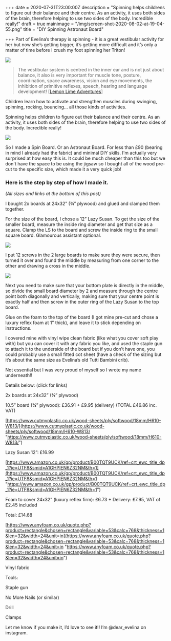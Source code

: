 +++
date = 2020-07-31T23:00:00Z
description = "Spinning helps childrens to figure out their balance and their centre. As an activity, it uses both sides of the brain, therefore helping to use two sides of the body. Incredible really!"
draft = true
mainimage = "/img/screen-shot-2020-08-02-at-19-04-55.png"
title = "DIY Spinning Astronaut Board"

+++
Part of Evelina’s therapy is spinning - it is a great vestibular activity for her but now she’s getting bigger, it’s getting more difficult and it’s only a matter of time before I crush my foot spinning her Triton!

![](/img/screen-shot-2020-08-02-at-19-08-11.png)

> The vestibular system is centred in the inner ear and is not just about balance, it also is very important for muscle tone, posture, coordination, space awareness, vision and eye movements, the inhibition of primitive reflexes, speech, hearing and language development! \[[Lemon Lime Adventures](https://lemonlimeadventures.com/promote-healthy-vestibular-processing-in-infants/)\]

Children learn how to activate and strengthen muscles during swinging, spinning, rocking, bouncing… all those kinds of activities.

Spinning helps children to figure out their balance and their centre. As an activity, it uses both sides of the brain, therefore helping to use two sides of the body. Incredible really!

![](/img/74fb1a06-1bd1-415c-8e1a-b60140b6b825.JPG)

So I made a Spin Board. Or an Astronaut Board. For less than £90 (bearing in mind I already had the fabric) and minimal DIY skills. I'm actually very surprised at how easy this is. It could be much cheaper than this too but we don't have the space to be using the jigsaw so I bought all of the wood pre-cut to the specific size, which made it a very quick job! 

### Here is the step by step of how I made it. 

_(All sizes and links at the bottom of this post)_

I bought 2x boards at 24x32” (¾” plywood) and glued and clamped them together.

For the size of the board, I chose a 12” Lazy Susan. To get the size of the smaller board, measure the inside ring diameter and get that size as a square. Clamp the LS to the board and screw the inside ring to the small square board. Glamourous assistant optional.

![](/img/img_4556.JPG)

I put 12 screws in the 2 large boards to make sure they were secure, then turned it over and found the middle by measuring from one corner to the other and drawing a cross in the middle.

![](/img/img_4510.JPG)

Next you need to make sure that your bottom plate is directly in the middle, so divide the small board diameter by 2 and measure through the centre point both diagonally and vertically, making sure that your centre point is exactly half and then screw in the outer ring of the Lazy Susan to the top board.

Glue on the foam to the top of the board (I got mine pre-cut and chose a luxury reflex foam at 1” thick), and leave it to stick depending on instructions.

I covered mine with vinyl wipe clean fabric (like what you cover soft play with) but you can cover it with any fabric you like, and used the staple gun to attach it to the underside of the board but if you don’t have one, you could probably use a small fitted cot sheet (have a check of the sizing but it’s about the same size as Evelina’s old Tutti Bambini crib).

Not essential but I was very proud of myself so I wrote my name underneath!!

Details below: (click for links)

2x boards at 24x32” (¾” plywood)

10\.5” board (¾” plywood): £36.91 + £9.95 (delivery) (TOTAL £46.86 inc. VAT)

[https://www.cutmyplastic.co.uk/wood-sheets/ply/softwood/18mm/H610-W813/](https://www.cutmyplastic.co.uk/wood-sheets/ply/softwood/18mm/H610-W813/ "https://www.cutmyplastic.co.uk/wood-sheets/ply/softwood/18mm/H610-W813/")

Lazy Susan 12”: £16.99

[https://www.amazon.co.uk/gp/product/B00TQT9UCK/ref=crt_ewc_title_dp_1?ie=UTF8&smid=A1GHPIEN6Z32NM&th=1](https://www.amazon.co.uk/gp/product/B00TQT9UCK/ref=crt_ewc_title_dp_1?ie=UTF8&smid=A1GHPIEN6Z32NM&th=1 "https://www.amazon.co.uk/gp/product/B00TQT9UCK/ref=crt_ewc_title_dp_1?ie=UTF8&smid=A1GHPIEN6Z32NM&th=1")

Foam to cover 24x32” (luxury reflex firm): £6.73 + Delivery: £7.95, VAT of £2.45 included

Total: £14.68

[https://www.anyfoam.co.uk/quote.php?product=rectangle&chosen=rectangle&variable=53&calc=768&thickness=1&len=32&width=24&unit=in](https://www.anyfoam.co.uk/quote.php?product=rectangle&chosen=rectangle&variable=53&calc=768&thickness=1&len=32&width=24&unit=in "https://www.anyfoam.co.uk/quote.php?product=rectangle&chosen=rectangle&variable=53&calc=768&thickness=1&len=32&width=24&unit=in")

Vinyl fabric

Tools:

Staple gun

No More Nails (or similar)

Drill

Clamps

Let me know if you make it, I’d love to see it!! I’m @dear_evelina on instagram.